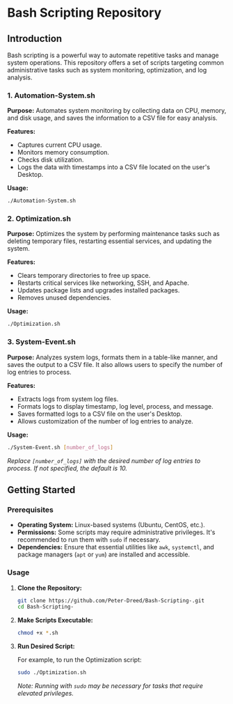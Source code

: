# Bash Scripting Repository

## Introduction

Bash scripting is a powerful way to automate repetitive tasks and manage system operations. This repository offers a set of scripts targeting common administrative tasks such as system monitoring, optimization, and log analysis.


### 1. Automation-System.sh

**Purpose:** Automates system monitoring by collecting data on CPU, memory, and disk usage, and saves the information to a CSV file for easy analysis.

**Features:**

- Captures current CPU usage.
- Monitors memory consumption.
- Checks disk utilization.
- Logs the data with timestamps into a CSV file located on the user's Desktop.

**Usage:**

```bash
./Automation-System.sh
```

### 2. Optimization.sh

**Purpose:** Optimizes the system by performing maintenance tasks such as deleting temporary files, restarting essential services, and updating the system.

**Features:**

- Clears temporary directories to free up space.
- Restarts critical services like networking, SSH, and Apache.
- Updates package lists and upgrades installed packages.
- Removes unused dependencies.

**Usage:**

```bash
./Optimization.sh
```

### 3. System-Event.sh

**Purpose:** Analyzes system logs, formats them in a table-like manner, and saves the output to a CSV file. It also allows users to specify the number of log entries to process.

**Features:**

- Extracts logs from system log files.
- Formats logs to display timestamp, log level, process, and message.
- Saves formatted logs to a CSV file on the user's Desktop.
- Allows customization of the number of log entries to analyze.

**Usage:**

```bash
./System-Event.sh [number_of_logs]
```

*Replace `[number_of_logs]` with the desired number of log entries to process. If not specified, the default is 10.*

## Getting Started

### Prerequisites

- **Operating System:** Linux-based systems (Ubuntu, CentOS, etc.).
- **Permissions:** Some scripts may require administrative privileges. It's recommended to run them with `sudo` if necessary.
- **Dependencies:** Ensure that essential utilities like `awk`, `systemctl`, and package managers (`apt` or `yum`) are installed and accessible.

### Usage

1. **Clone the Repository:**

   ```bash
   git clone https://github.com/Peter-Dreed/Bash-Scripting-.git
   cd Bash-Scripting-
   ```

2. **Make Scripts Executable:**

   ```bash
   chmod +x *.sh
   ```

3. **Run Desired Script:**

   For example, to run the Optimization script:

   ```bash
   sudo ./Optimization.sh
   ```

   *Note: Running with `sudo` may be necessary for tasks that require elevated privileges.*
